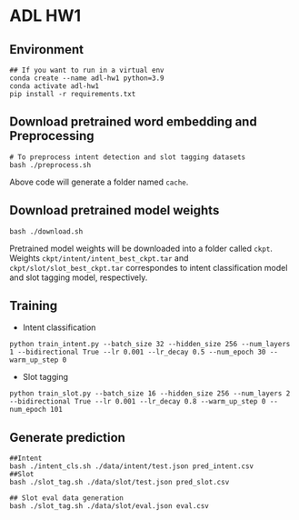 # ADL HW1

## Environment
```shell
## If you want to run in a virtual env
conda create --name adl-hw1 python=3.9
conda activate adl-hw1
pip install -r requirements.txt
```

## Download pretrained word embedding and Preprocessing
```shell
# To preprocess intent detection and slot tagging datasets
bash ./preprocess.sh
```
Above code will generate a folder named `cache`.

## Download pretrained model weights
```
bash ./download.sh 
```
Pretrained model weights will be downloaded into a folder called `ckpt`.<br>
Weights `ckpt/intent/intent_best_ckpt.tar` and `ckpt/slot/slot_best_ckpt.tar` correspondes to intent classification model and slot tagging model, respectively.


## Training
- Intent classification
```shell
python train_intent.py --batch_size 32 --hidden_size 256 --num_layers 1 --bidirectional True --lr 0.001 --lr_decay 0.5 --num_epoch 30 --warm_up_step 0
```
- Slot tagging
```shell
python train_slot.py --batch_size 16 --hidden_size 256 --num_layers 2 --bidirectional True --lr 0.001 --lr_decay 0.8 --warm_up_step 0 --num_epoch 101
```

## Generate prediction
```shell
##Intent
bash ./intent_cls.sh ./data/intent/test.json pred_intent.csv
##Slot
bash ./slot_tag.sh ./data/slot/test.json pred_slot.csv

## Slot eval data generation
bash ./slot_tag.sh ./data/slot/eval.json eval.csv
```
